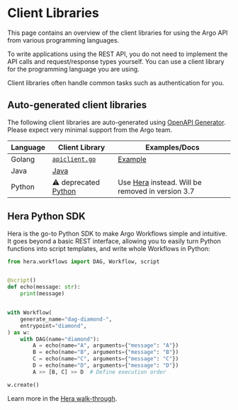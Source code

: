 # Client Libraries

This page contains an overview of the client libraries for using the Argo API from various programming languages.

To write applications using the REST API, you do not need to implement the API calls and request/response types
yourself. You can use a client library for the programming language you are using.

Client libraries often handle common tasks such as authentication for you.

## Auto-generated client libraries

The following client libraries are auto-generated using [OpenAPI Generator](https://github.com/OpenAPITools/openapi-generator-cli).
Please expect very minimal support from the Argo team.

| Language | Client Library                                                                                    | Examples/Docs                                                                                                         |
|----------|---------------------------------------------------------------------------------------------------|-----------------------------------------------------------------------------------------------------------------------|
| Golang   | [`apiclient.go`](https://github.com/argoproj/argo-workflows/blob/main/pkg/apiclient/apiclient.go) | [Example](https://github.com/argoproj/argo-workflows/blob/main/cmd/argo/commands/submit.go)                           |
| Java     | [Java](https://github.com/argoproj/argo-workflows/blob/main/sdks/java)                            |                                                                                                                       |
| Python   | ⚠️ deprecated [Python](https://github.com/argoproj/argo-workflows/blob/main/sdks/python)           | Use [Hera](#hera-python-sdk) instead. Will be removed in version 3.7 |

## Hera Python SDK

Hera is the go-to Python SDK to make Argo Workflows simple and intuitive. It goes beyond a basic REST interface,
allowing you to easily turn Python functions into script templates, and write whole Workflows in Python:

```py
from hera.workflows import DAG, Workflow, script


@script()
def echo(message: str):
    print(message)


with Workflow(
    generate_name="dag-diamond-",
    entrypoint="diamond",
) as w:
    with DAG(name="diamond"):
        A = echo(name="A", arguments={"message": "A"})
        B = echo(name="B", arguments={"message": "B"})
        C = echo(name="C", arguments={"message": "C"})
        D = echo(name="D", arguments={"message": "D"})
        A >> [B, C] >> D  # Define execution order

w.create()
```

Learn more in the [Hera walk-through](https://hera.readthedocs.io/en/stable/walk-through/quick-start/).
